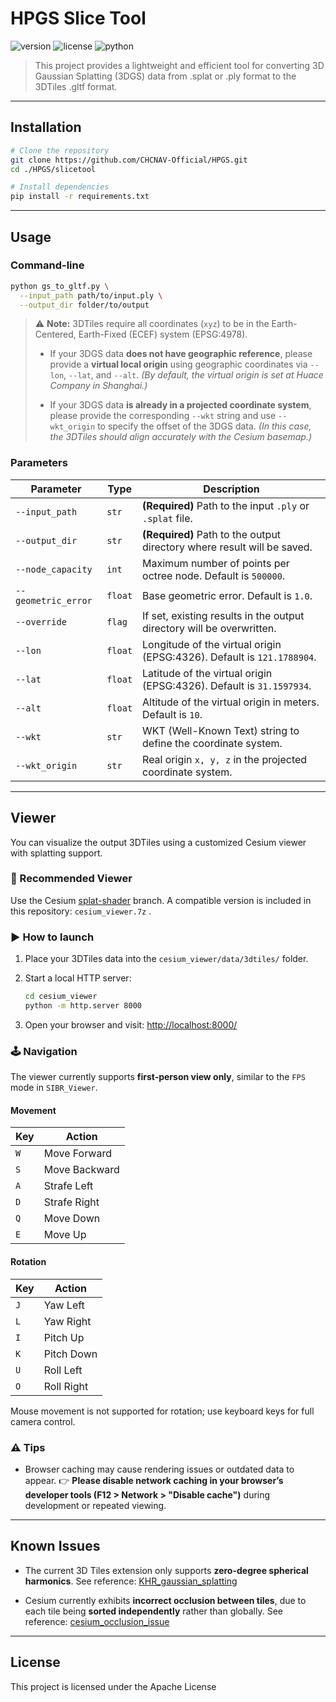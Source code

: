 
# HPGS Slice Tool

![version](https://img.shields.io/badge/version-1.0.0-blue.svg)
![license](https://img.shields.io/badge/license-Apache-green.svg)
![python](https://img.shields.io/badge/python-3.8%2B-yellow.svg)

> This project provides a lightweight and efficient tool for converting 3D Gaussian Splatting (3DGS) data from .splat or .ply format to the 3DTiles .gltf format. 

---

## Installation

```bash
# Clone the repository
git clone https://github.com/CHCNAV-Official/HPGS.git
cd ./HPGS/slicetool

# Install dependencies
pip install -r requirements.txt
```

---

## Usage

### Command-line

```bash
python gs_to_gltf.py \
  --input_path path/to/input.ply \
  --output_dir folder/to/output
```

> ⚠️ **Note:** 
> 3DTiles require all coordinates (`xyz`) to be in the Earth-Centered, Earth-Fixed (ECEF) system (EPSG:4978).  
>   
> - If your 3DGS data **does not have geographic reference**, please provide a **virtual local origin** using geographic coordinates via `--lon`, `--lat`, and `--alt`. *(By default, the virtual origin is set at Huace Company in Shanghai.)*  
>   
> - If your 3DGS data **is already in a projected coordinate system**, please provide the corresponding `--wkt` string and use `--wkt_origin` to specify the offset of the 3DGS data. *(In this case, the 3DTiles should align accurately with the Cesium basemap.)*

### Parameters
| Parameter           | Type    | Description                                                                   |
| ------------------- | ------- | ----------------------------------------------------------------------------- |
| `--input_path`      | `str`   | **(Required)** Path to the input `.ply` or `.splat` file.                     |
| `--output_dir`      | `str`   | **(Required)** Path to the output directory where result will be saved.     |
| `--node_capacity`   | `int`   | Maximum number of points per octree node. Default is `500000`.                |
| `--geometric_error` | `float` | Base geometric error. Default is `1.0`.   |
| `--override`        | `flag`  | If set, existing results in the output directory will be overwritten.         |
| `--lon`             | `float` | Longitude of the virtual origin (EPSG:4326). Default is `121.1788904`.          |
| `--lat`             | `float` | Latitude of the virtual origin (EPSG:4326). Default is `31.1597934`.            |
| `--alt`             | `float` | Altitude of the virtual origin in meters. Default is `10`.                      |
| `--wkt`             | `str`   | WKT (Well-Known Text) string to define the coordinate system. |
| `--wkt_origin`      | `str`   | Real origin `x, y, z` in the projected coordinate system. |

---

## Viewer

You can visualize the output 3DTiles using a customized Cesium viewer with splatting support.

### 🔧 Recommended Viewer

Use the Cesium [splat-shader](https://github.com/CesiumGS/cesium/tree/splat-shader) branch. A compatible version is included in this repository: `cesium_viewer.7z` .

### ▶️ How to launch

1. Place your 3DTiles data into the `cesium_viewer/data/3dtiles/` folder.  
2. Start a local HTTP server:

    ```bash
    cd cesium_viewer
    python -m http.server 8000
    ```

3. Open your browser and visit:
   [http://localhost:8000/](http://localhost:8000/)

### 🕹️ Navigation

The viewer currently supports **first-person view only**, similar to the `FPS` mode in `SIBR_Viewer`.

#### Movement

| Key | Action        |
|-----|---------------|
| `W` | Move Forward  |
| `S` | Move Backward |
| `A` | Strafe Left   |
| `D` | Strafe Right  |
| `Q` | Move Down     |
| `E` | Move Up       |

#### Rotation

| Key | Action        |
|-----|---------------|
| `J` | Yaw Left      |
| `L` | Yaw Right     |
| `I` | Pitch Up      |
| `K` | Pitch Down    |
| `U` | Roll Left     |
| `O` | Roll Right    |

Mouse movement is not supported for rotation; use keyboard keys for full camera control.

### ⚠️ Tips

- Browser caching may cause rendering issues or outdated data to appear. 
  👉 **Please disable network caching in your browser’s developer tools (F12 > Network > "Disable cache")** during development or repeated viewing.

---

## Known Issues

- The current 3D Tiles extension only supports **zero-degree spherical harmonics**.
  See reference: [KHR_gaussian_splatting](https://github.com/CesiumGS/glTF/tree/proposal-KHR_gaussian_splatting/extensions/2.0/Khronos/KHR_gaussian_splatting#limitations)

- Cesium currently exhibits **incorrect occlusion between tiles**, due to each tile being **sorted independently** rather than globally.
  See reference: [cesium_occlusion_issue](https://github.com/CesiumGS/cesium/issues/12590)

---

## License

This project is licensed under the Apache License
